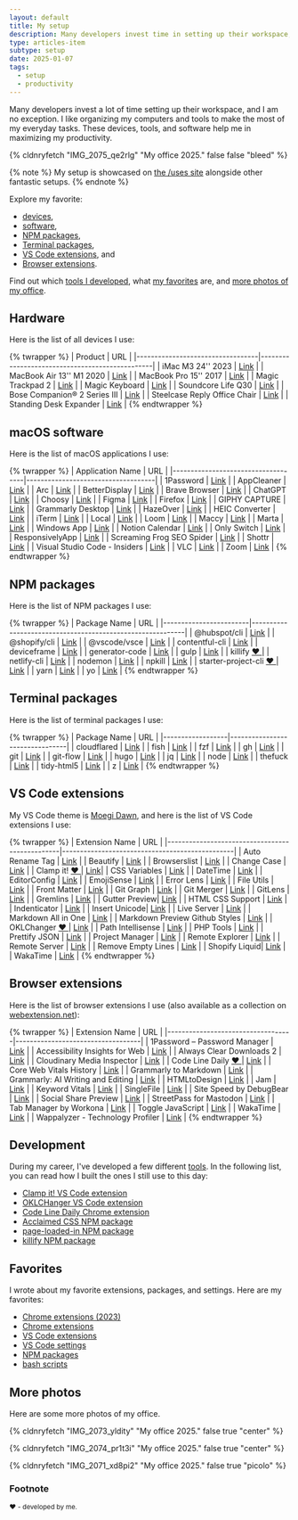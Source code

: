 ```yaml
---
layout: default
title: My setup
description: Many developers invest time in setting up their workspace, and I am no exception. These devices, tools, and software help me in maximizing my productivity.
type: articles-item
subtype: setup
date: 2025-01-07
tags:
  - setup
  - productivity
---
```


Many developers invest a lot of time setting up their workspace, and I am no exception.
I like organizing my computers and tools to make the most of my everyday tasks.
These devices, tools, and software help me in maximizing my productivity.

{% cldnryfetch "IMG_2075_qe2rlg" "My office 2025." false false "bleed" %}

{% note %}
My setup is showcased on [the /uses site](https://uses.tech/) alongside other fantastic setups.
{% endnote %}

Explore my favorite:

- [devices](#hardware),
- [software](#macos-software),
- [NPM packages](#npm-packages),
- [Terminal packages](#terminal-packages),
- [VS Code extensions](#vs-code-extensions), and
- [Browser extensions](#browser-extensions).

Find out which [tools I developed](#development), what [my favorites](#favorites) are, and [more photos of my office](#more-photos).

## Hardware

Here is the list of all devices I use:

{% twrapper %}
| Product                          | URL                                        |
|----------------------------------|------------------------------------------------|
| iMac M3 24'' 2023               | [Link](https://support.apple.com/en-us/117734) |
| MacBook Air 13'' M1 2020        | [Link](https://support.apple.com/en-us/111883) |
| MacBook Pro 15'' 2017            | [Link](https://support.apple.com/en-us/111947) |
| Magic Trackpad 2                 | [Link](https://www.apple.com/shop/product/MXK93AM/A/magic-trackpad-usb%E2%80%91c-white-multi-touch-surface) |
| Magic Keyboard                   | [Link](https://www.apple.com/shop/product/MXCK3LL/A/magic-keyboard-with-touch-id-for-mac-models-with-apple-silicon-usb-c-us-english) |
| Soundcore Life Q30               | [Link](https://www.soundcore.com/products/A3028011?variant=37652049756350) |
| Bose Companion® 2 Series III     | [Link](https://www.bose.com/en_us/products/speakers/computer_speakers/companion-2-series-iii-multimedia-speaker-system.html) |
| Steelcase Reply Office Chair     | [Link](https://www.steelcase.com/products/office-chairs/reply/) |
| Standing Desk Expander           | [Link](https://webshop.schachermayer.com/cat/hr-HR/product/podizno-postolje-stola-expander-elektricno-podesavanje-vis-680-1180mm-ral9006/103327003) |
{% endtwrapper %}

## macOS software

Here is the list of macOS applications I use:

{% twrapper %}
| Application Name                   | URL                               |
|------------------------------------|------------------------------------|
| 1Password                          | [Link](https://1password.com/downloads/mac/) |
| AppCleaner                         | [Link](https://freemacsoft.net/appcleaner/) |
| Arc                                | [Link](https://arc.net/) |
| BetterDisplay                      | [Link](https://github.com/waydabber/BetterDisplay) |
| Brave Browser                      | [Link](https://brave.com/download/) |
| ChatGPT                            | [Link](https://chat.openai.com/) |
| Choosy                             | [Link](https://www.choosyosx.com/) |
| Figma                              | [Link](https://www.figma.com/downloads/) |
| Firefox                            | [Link](https://www.mozilla.org/en-US/firefox/new/) |
| GIPHY CAPTURE                      | [Link](https://giphy.com/apps/giphycapture) |
| Grammarly Desktop                  | [Link](https://www.grammarly.com/native/mac) |
| HazeOver                           | [Link](https://hazeover.com/) |
| HEIC Converter                     | [Link](https://apps.apple.com/us/app/heic-converter-to-jpg-png/id1294126402) |
| iTerm                              | [Link](https://iterm2.com/) |
| Local                              | [Link](https://localwp.com/) |
| Loom                               | [Link](https://www.loom.com/download) |
| Maccy                              | [Link](https://maccy.app/) |
| Marta                              | [Link](https://marta.sh/) |
| Windows App                        | [Link](https://apps.apple.com/us/app/windows-app/id1295203466?mt=12) |
| Notion Calendar                    | [Link](https://www.notion.so/) |
| Only Switch                        | [Link](https://github.com/jacklandrin/OnlySwitch) |
| ResponsivelyApp                    | [Link](https://responsively.app/) |
| Screaming Frog SEO Spider          | [Link](https://www.screamingfrog.co.uk/seo-spider/) |
| Shottr                             | [Link](https://shottr.cc/) |
| Visual Studio Code - Insiders      | [Link](https://code.visualstudio.com/insiders/) |
| VLC                                | [Link](https://www.videolan.org/vlc/download-macosx.html) |
| Zoom                               | [Link](https://zoom.us/download) |
{% endtwrapper %}

## NPM packages

Here is the list of NPM packages I use:

{% twrapper %}
| Package Name           | URL                                                   |
|------------------------|-----------------------------------------------------------|
| @hubspot/cli           | [Link](https://www.npmjs.com/package/@hubspot/cli) |
| @shopify/cli           | [Link](https://www.npmjs.com/package/@shopify/cli) |
| @vscode/vsce           | [Link](https://www.npmjs.com/package/@vscode/vsce) |
| contentful-cli         | [Link](https://www.npmjs.com/package/contentful-cli) |
| deviceframe            | [Link](https://www.npmjs.com/package/deviceframe) |
| generator-code         | [Link](https://www.npmjs.com/package/generator-code) |
| gulp                   | [Link](https://www.npmjs.com/package/gulp) |
| killify [♥️ ](#footnote) |
| netlify-cli            | [Link](https://www.npmjs.com/package/netlify-cli) |
| nodemon                | [Link](https://www.npmjs.com/package/nodemon) |
| npkill                 | [Link](https://www.npmjs.com/package/npkill) |
| starter-project-cli [♥️ ](#footnote) | [Link](https://www.npmjs.com/package/starter-project-cli) |
| yarn                   | [Link](https://www.npmjs.com/package/yarn) |
| yo                     | [Link](https://www.npmjs.com/package/yo) |
{% endtwrapper %}

## Terminal packages

Here is the list of terminal packages I use:

{% twrapper %}
| Package Name     | URL                            |
|------------------|--------------------------------|
| cloudflared      | [Link](https://developers.cloudflare.com/cloudflare-one/connections/connect-networks/get-started/create-local-tunnel/) |
| fish             | [Link](https://fishshell.com/) |
| fzf              | [Link](https://github.com/junegunn/fzf) |
| gh               | [Link](https://cli.github.com/) |
| git              | [Link](https://git-scm.com/) |
| git-flow         | [Link](https://github.com/nvie/gitflow) |
| hugo             | [Link](https://gohugo.io/getting-started/installing/) |
| jq               | [Link](https://stedolan.github.io/jq/) |
| node             | [Link](https://nodejs.org/) |
| thefuck          | [Link](https://github.com/nvbn/thefuck) |
| tidy-html5       | [Link](https://www.html-tidy.org/) |
| z                | [Link](https://github.com/rupa/z) |
{% endtwrapper %}

## VS Code extensions

My VS Code theme is [Moegi Dawn](https://marketplace.visualstudio.com/items?itemName=ddiu8081.moegi-theme), and here is the list of VS Code extensions I use:

{% twrapper %}
| Extension Name                                 | URL                                           |
|------------------------------------------------|------------------------------------------------|
| Auto Rename Tag                                | [Link](https://marketplace.visualstudio.com/items?itemName=formulahendry.auto-rename-tag)                     |
| Beautify      | [Link](https://marketplace.visualstudio.com/items?itemName=hookyqr.beautify) |
| Browserslist  | [Link](https://marketplace.visualstudio.com/items?itemName=webben.browserslist) |
| Change Case   | [Link](https://marketplace.visualstudio.com/items?itemName=wmaurer.change-case) |
| Clamp it! [♥️ ](#footnote)  | [Link](https://marketplace.visualstudio.com/items?itemName=starbist.clamp-it)|
| CSS Variables | [Link](https://marketplace.visualstudio.com/items?itemName=vunguyentuan.vscode-css-variables)                 |
| DateTime      | [Link](https://marketplace.visualstudio.com/items?itemName=rid9.datetime)    |
| EditorConfig  | [Link](https://marketplace.visualstudio.com/items?itemName=editorconfig.editorconfig) |
| EmojiSense    | [Link](https://marketplace.visualstudio.com/items?itemName=bierner.emojisense) |
| Error Lens    | [Link](https://marketplace.visualstudio.com/items?itemName=usernamehw.errorlens) |
| File Utils    | [Link](https://marketplace.visualstudio.com/items?itemName=sleistner.vscode-fileutils) |
| Front Matter  | [Link](https://marketplace.visualstudio.com/items?itemName=eliostruyf.vscode-front-matter)                    |
| Git Graph     | [Link](https://marketplace.visualstudio.com/items?itemName=mhutchie.git-graph) |
| Git Merger    | [Link](https://marketplace.visualstudio.com/items?itemName=shaharkazaz.git-merger) |
| GitLens       | [Link](https://marketplace.visualstudio.com/items?itemName=eamodio.gitlens)  |
| Gremlins      | [Link](https://marketplace.visualstudio.com/items?itemName=nhoizey.gremlins) |
| Gutter Preview| [Link](https://marketplace.visualstudio.com/items?itemName=kisstkondoros.vscode-gutter-preview)               |
| HTML CSS Support                               | [Link](https://marketplace.visualstudio.com/items?itemName=ecmel.vscode-html-css) |
| Indenticator  | [Link](https://marketplace.visualstudio.com/items?itemName=sirtori.indenticator) |
| Insert Unicode| [Link](https://marketplace.visualstudio.com/items?itemName=brunnerh.insert-unicode) |
| Live Server   | [Link](https://marketplace.visualstudio.com/items?itemName=ritwickdey.liveserver) |
| Markdown All in One                            | [Link](https://marketplace.visualstudio.com/items?itemName=yzhang.markdown-all-in-one) |
| Markdown Preview Github Styles                | [Link](https://marketplace.visualstudio.com/items?itemName=bierner.markdown-preview-github-styles)            |
| OKLChanger [♥️ ](#footnote) | [Link](https://marketplace.visualstudio.com/items?itemName=starbist.oklchanger) |
| Path Intellisense                              | [Link](https://marketplace.visualstudio.com/items?itemName=christian-kohler.path-intellisense)                |
| PHP Tools     | [Link](https://marketplace.visualstudio.com/items?itemName=devsense.phptools-vscode) |
| Prettify JSON | [Link](https://marketplace.visualstudio.com/items?itemName=mohsen1.prettify-json) |
| Project Manager                                | [Link](https://marketplace.visualstudio.com/items?itemName=alefragnani.project-manager) |
| Remote Explorer                                | [Link](https://marketplace.visualstudio.com/items?itemName=ms-vscode.remote-explorer) |
| Remote Server | [Link](https://marketplace.visualstudio.com/items?itemName=ms-vscode.remote-server) |
| Remove Empty Lines                             | [Link](https://marketplace.visualstudio.com/items?itemName=usernamehw.remove-empty-lines)                     |
| Shopify Liquid| [Link](https://marketplace.visualstudio.com/items?itemName=sissel.shopify-liquid) |
| WakaTime      | [Link](https://marketplace.visualstudio.com/items?itemName=wakatime.vscode-wakatime) |
{% endtwrapper %}

## Browser extensions

Here is the list of browser extensions I use (also available as a collection on [webextension.net](https://webextension.net/shared/collections/BnWQdNf8cvolzRGyDrSRosqL2ED1GPwX)):

{% twrapper %}
| Extension Name                    | URL                           |
|-----------------------------------|-----------------------------------|
| 1Password – Password Manager      | [Link](https://chromewebstore.google.com/detail/1password-%E2%80%93-password-mana/aeblfdkhhhdcdjpifhhbdiojplfjncoa) |
| Accessibility Insights for Web    | [Link](https://chromewebstore.google.com/detail/accessibility-insights-fo/pbjjkligggfmakdaogkfomddhfmpjeni) |
| Always Clear Downloads 2          | [Link](https://chromewebstore.google.com/detail/always-clear-downloads-2/jcajchndfkmnaefkhoaoiagemplbfffn) |
| Cloudinary Media Inspector        | [Link](https://chromewebstore.google.com/detail/cloudinary-media-inspecto/ehnkhkglbafecknplfmjklnnjimokpkg) |
| Code Line Daily [♥️ ](#footnote)                | [Link](https://chromewebstore.google.com/detail/code-line-daily/jfgojeolhopchbgfdgodicnaimmkbpbg) |
| Core Web Vitals History           | [Link](https://chromewebstore.google.com/detail/core-web-vitals-history/linoinhlmlapanldhngmmpiaaiofabea) |
| Grammarly to Markdown             | [Link](https://chromewebstore.google.com/detail/grammarly-to-markdown/bjodbpcjeogaihbekannledankhcjbgo) |
| Grammarly: AI Writing and Editing | [Link](https://chromewebstore.google.com/detail/grammarly-ai-writing-and/kbfnbcaeplbcioakkpcpgfkobkghlhen) |
| HTMLtoDesign                      | [Link](https://chromewebstore.google.com/detail/htmltodesign/ldnheaepmnmbjjjahokphckbpgciiaed) |
| Jam                               | [Link](https://chromewebstore.google.com/detail/jam/iohjgamcilhbgmhbnllfolmkmmekfmci) |
| Keyword Vitals                    | [Link](https://chromewebstore.google.com/detail/keyword-vitals/jkmbgmcdmfpdcfninbmgabkbhhlnabbh) |
| SingleFile                        | [Link](https://chromewebstore.google.com/detail/singlefile/mpiodijhokgodhhofbcjdecpffjipkle) |
| Site Speed by DebugBear           | [Link](https://chromewebstore.google.com/detail/site-speed-by-debugbear/peomeonecjebolgekpnddgpgdigmpblc) |
| Social Share Preview              | [Link](https://chromewebstore.google.com/detail/social-share-preview/ggnikicjfklimmffbkhknndafpdlabib) |
| StreetPass for Mastodon           | [Link](https://chromewebstore.google.com/detail/streetpass-for-mastodon/fphjfedjhinpnjblomfebcjjpdpakhhn) |
| Tab Manager by Workona            | [Link](https://workona.com/signup/?referral=f7d57c59-a19b-4133-9739-5e5249ec7542) |
| Toggle JavaScript                 | [Link](https://chromewebstore.google.com/detail/toggle-javascript/cidlcjdalomndpeagkjpnefhljffbnlo) |
| WakaTime                          | [Link](https://chromewebstore.google.com/detail/wakatime/jnbbnacmeggbgdjgaoojpmhdlkkpblgi) |
| Wappalyzer - Technology Profiler  | [Link](https://chromewebstore.google.com/detail/wappalyzer-technology-pro/gppongmhjkpfnbhagpmjfkannfbllamg) |
{% endtwrapper %}

## Development

During my career, I've developed a few different [tools](/tags/tools/). In the following list, you can read how I built the ones I still use to this day:

- [Clamp it! VS Code extension](/articles/clamp-it/)
- [OKLCHanger VS Code extension](/articles/oklchanger/)
- [Code Line Daily Chrome extension](/articles/the-first-year-of-my-side-project-code-line-daily/)
- [Acclaimed CSS NPM package](/articles/extracting-and-using-critical-css-on-my-eleventy-site/)
- [page-loaded-in NPM package](/articles/how-to-measure-page-loading-time-with-performance-api/)
- [killify NPM package](/articles/my-favorite-npm-packages/#killify)

## Favorites

I wrote about my favorite extensions, packages, and settings. Here are my favorites:

- [Chrome extensions (2023)](/articles/my-favorite-chrome-extensions-for-web-development-mostly-2023/)
- [Chrome extensions](/articles/my-favorite-chrome-extensions-for-web-development-mostly/)
- [VS Code extensions](/articles/my-favorite-vs-code-extensions-2023/)
- [VS Code settings](/articles/my-favorite-vs-code-settings/)
- [NPM packages](/articles/my-favorite-npm-packages/)
- [bash scripts](/articles/my-favorite-bash-shortcuts/)

## More photos

Here are some more photos of my office.

{% cldnryfetch "IMG_2073_yldity" "My office 2025." false true "center" %}

{% cldnryfetch "IMG_2074_pr1t3i" "My office 2025." false true "center" %}

{% cldnryfetch "IMG_2071_xd8pi2" "My office 2025." false true "picolo" %}

### Footnote

<small>♥️  - developed by me.</small>
